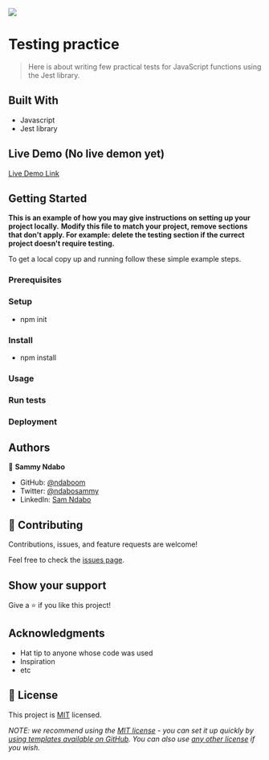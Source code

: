 ![](https://img.shields.io/badge/Microverse-blueviolet)

# Testing practice

> Here is about writing few practical tests for JavaScript functions using the Jest library.


## Built With

- Javascript
- Jest library

## Live Demo (No live demon yet)

[Live Demo Link]()


## Getting Started

**This is an example of how you may give instructions on setting up your project locally.**
**Modify this file to match your project, remove sections that don't apply. For example: delete the testing section if the currect project doesn't require testing.**


To get a local copy up and running follow these simple example steps.

### Prerequisites

### Setup
- npm init
### Install
- npm install
### Usage

### Run tests

### Deployment



## Authors

👤 **Sammy Ndabo**

- GitHub: [@ndaboom](https://github.com/ndaboom)
- Twitter: [@ndabosammy](https://twitter.com/ndabosammy)
- LinkedIn: [Sam Ndabo](https://linkedin.com/in/sam-ndabo-b0431b17b)

## 🤝 Contributing

Contributions, issues, and feature requests are welcome!

Feel free to check the [issues page](../../issues/).

## Show your support

Give a ⭐️ if you like this project!

## Acknowledgments

- Hat tip to anyone whose code was used
- Inspiration
- etc

## 📝 License

This project is [MIT](./LICENSE) licensed.

_NOTE: we recommend using the [MIT license](https://choosealicense.com/licenses/mit/) - you can set it up quickly by [using templates available on GitHub](https://docs.github.com/en/communities/setting-up-your-project-for-healthy-contributions/adding-a-license-to-a-repository). You can also use [any other license](https://choosealicense.com/licenses/) if you wish._
